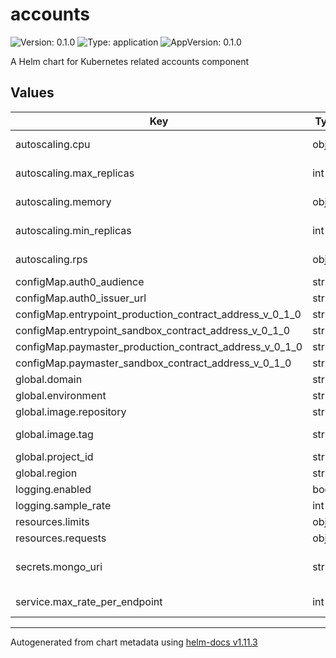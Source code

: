 # accounts

![Version: 0.1.0](https://img.shields.io/badge/Version-0.1.0-informational?style=flat-square) ![Type: application](https://img.shields.io/badge/Type-application-informational?style=flat-square) ![AppVersion: 0.1.0](https://img.shields.io/badge/AppVersion-0.1.0-informational?style=flat-square)

A Helm chart for Kubernetes related accounts component

## Values

| Key | Type | Default | Description |
|-----|------|---------|-------------|
| autoscaling.cpu | object | `{"threshold":80}` | Autoscaling - CPU threshold (in percent, Horizontal Pod Autoscaler) |
| autoscaling.max_replicas | int | `5` | Autoscaling - Maximum replicas value (Horizontal Pod Autoscaler) |
| autoscaling.memory | object | `{"threshold":80}` | Autoscaling - RAM threshold (in percent, Horizontal Pod Autoscaler) |
| autoscaling.min_replicas | int | `1` | Autoscaling - Minimal replicas value (Horizontal Pod Autoscaler) |
| autoscaling.rps | object | `{"threshold":80}` | Autoscaling - RPS threshold (in percent, Horizontal Pod Autoscaler) |
| configMap.auth0_audience | string | `""` | Auth0 audience |
| configMap.auth0_issuer_url | string | `""` | Auth0 issuer URL |
| configMap.entrypoint_production_contract_address_v_0_1_0 | string | `""` | Bundler - Entrypoint Production contract address |
| configMap.entrypoint_sandbox_contract_address_v_0_1_0 | string | `""` | Bundler - Entrypoint Sandbox contract address |
| configMap.paymaster_production_contract_address_v_0_1_0 | string | `""` | Bundler - Paymaster Production contract address |
| configMap.paymaster_sandbox_contract_address_v_0_1_0 | string | `""` | Bundler - Paymaster Sandbox contract address |
| global.domain | string | `""` | DNS domain |
| global.environment | string | `""` | Label 'environment' |
| global.image.repository | string | `""` | Repository ID |
| global.image.tag | string | `""` | Tag; overrides the image tag whose default is the chart appVersion. |
| global.project_id | string | `""` | Google Cloud - Project ID |
| global.region | string | `""` | Google Cloud - Region |
| logging.enabled | bool | `true` | Logging - Enabled (`true` or `false`) |
| logging.sample_rate | int | `1000000` | Logging - Sample rate (from 0 to 500000 / 1000000) |
| resources.limits | object | `{"cpu":"","memory":""}` | Resources - Limits |
| resources.requests | object | `{"cpu":"","memory":""}` | Resources - Requests |
| secrets.mongo_uri | string | `""` | MongoDB Atlas URI (mongodb://username:password@hostname:port/database?params) |
| service.max_rate_per_endpoint | int | `10` | Service - Annotation `networking.gke.io/max-rate-per-endpoint` (RPS per pod) |

----------------------------------------------
Autogenerated from chart metadata using [helm-docs v1.11.3](https://github.com/norwoodj/helm-docs/releases/v1.11.3)
